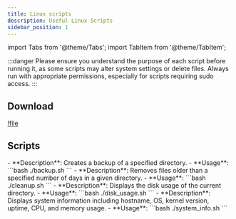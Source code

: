 ```yaml
---
title: Linux scripts
description: Useful Linux Scripts
sidebar_position: 1
---
```


import Tabs from '@theme/Tabs';
import TabItem from '@theme/TabItem';

:::danger
Please ensure you understand the purpose of each script before running it, as some scripts may alter system settings or delete files. Always run with appropriate permissions, especially for scripts requiring sudo access.
:::

## Download

[!file](https://github.com/devvyyxyz/Linux-scripts/archive/refs/heads/main.zip)

## Scripts

<Tabs>
   <TabItem value="backup.sh" label="backup.sh" default>
   - **Description**: Creates a backup of a specified directory.
   - **Usage**: 
     ```bash
     ./backup.sh <source_directory> <backup_directory>
     ```
   </TabItem>
   <TabItem value="cleanup.sh" label="cleanup.sh">
   - **Description**: Removes files older than a specified number of days in a given directory.
   - **Usage**: 
     ```bash
     ./cleanup.sh <directory> <days>
     ```
   </TabItem>
   <TabItem value="disk_usage.sh" label="disk_usage.sh">
   - **Description**: Displays the disk usage of the current directory.
   - **Usage**: 
     ```bash
     ./disk_usage.sh
     ```
   </TabItem>
   <TabItem value="system_info.sh" label="system_info.sh">
   - **Description**: Displays system information including hostname, OS, kernel version, uptime, CPU, and memory usage.
   - **Usage**: 
     ```bash
     ./system_info.sh
     ```
   </TabItem>
</Tabs>